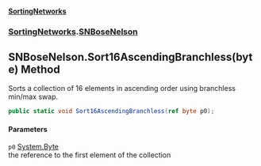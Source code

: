 #### [SortingNetworks](index.md 'index')
### [SortingNetworks](SortingNetworks.md 'SortingNetworks').[SNBoseNelson](SortingNetworks_SNBoseNelson.md 'SortingNetworks.SNBoseNelson')
## SNBoseNelson.Sort16AscendingBranchless(byte) Method
Sorts a collection of 16 elements in ascending order using branchless min/max swap.  
```csharp
public static void Sort16AscendingBranchless(ref byte p0);
```
#### Parameters
<a name='SortingNetworks_SNBoseNelson_Sort16AscendingBranchless(byte)_p0'></a>
`p0` [System.Byte](https://docs.microsoft.com/en-us/dotnet/api/System.Byte 'System.Byte')  
the reference to the first element of the collection
  
